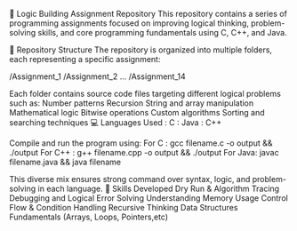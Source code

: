 📘 Logic Building Assignment Repository
This repository contains a series of programming assignments focused on improving logical thinking, problem-solving skills, and core programming fundamentals using C, C++, and Java.


📂 Repository Structure
The repository is organized into multiple folders, each representing a specific assignment:


/Assignment_1
/Assignment_2
...
/Assignment_14


Each folder contains source code files targeting different logical problems such as:
Number patterns
Recursion
String and array manipulation
Mathematical logic
Bitwise operations
Custom algorithms
Sorting and searching techniques
💻 Languages Used
: C 
: Java
: C++ 

Compile and run the program using:
For C   : gcc filename.c -o output && ./output
For C++ : g++ filename.cpp -o output && ./output
For Java: javac filename.java && java filename


This diverse mix ensures strong command over syntax, logic, and problem-solving in each language.
🧠 Skills Developed
Dry Run & Algorithm Tracing
Debugging and Logical Error Solving
Understanding Memory Usage
Control Flow & Condition Handling
Recursive Thinking
Data Structures Fundamentals (Arrays, Loops, Pointers,etc)
